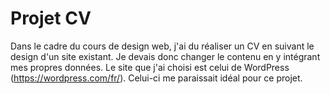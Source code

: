 # Projet CV
 
Dans le cadre du cours de design web, j'ai du réaliser un CV en suivant le design d'un site existant. Je devais donc changer le contenu en y intégrant mes propres données.
Le site que j'ai choisi est celui de WordPress (https://wordpress.com/fr/). Celui-ci me paraissait idéal pour ce projet.
